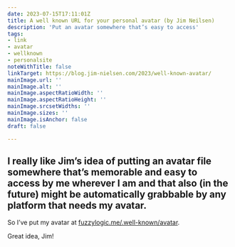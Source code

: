 ```yaml
---
date: 2023-07-15T17:11:01Z
title: A well known URL for your personal avatar (by Jim Neilsen)
description: 'Put an avatar somewhere that’s easy to access'
tags:
- link
- avatar
- wellknown
- personalsite
noteWithTitle: false
linkTarget: https://blog.jim-nielsen.com/2023/well-known-avatar/
mainImage.url: ''
mainImage.alt: ''
mainImage.aspectRatioWidth: ''
mainImage.aspectRatioHeight: ''
mainImage.srcsetWidths: ''
mainImage.sizes: ''
mainImage.isAnchor: false
draft: false

---
```

I really like Jim’s idea of putting an avatar file somewhere that’s memorable and easy to access by me wherever I am and that also (in the future) might be automatically grabbable by any platform that needs my avatar.
---

So I’ve put my avatar at [fuzzylogic.me/.well-known/avatar](https://fuzzylogic.me/.well-known/avatar).

Great idea, Jim!
